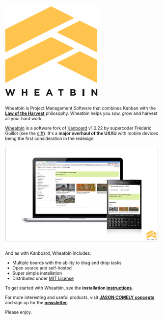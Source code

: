 [![WHEATBIN's logo][logo-wb]][Wheatbin]


Wheatbin is Project Management Software that combines Kanban with the **[Law of the Harvest]** philosophy. Wheatbin helps you sow, grow and harvest all your hard work.

[Wheatbin] is a software fork of [Kanboard] v1.0.22 by supercoder Frédéric Guillot (see the [diff]). It's a <strong>major overhaul of the UX/IU</strong> with mobile devices being the first consideration in the redesign. 

[![WHEATBIN's task screen][task-wb]][Wheatbin]

And as with Kanboard, Wheatbin includes:

- Multiple boards with the ability to drag and drop tasks
- Open source and self-hosted
- Super simple installation
- Distributed under [MIT License](LICENSE)

To get started with Wheatbin, see the **installation [instructions]**. 

For more interesting and useful products, visit **[JASON COMELY concepts][jasoncomely]** and sign up for the **[newsletter][signup]**.

Please enjoy.




[Wheatbin]: http://www.wheatbin.com
[Kanboard]: http://kanboard.net
[jasoncomely]: http://jasoncomely.com
[diff]: //github.com/fguillot/kanboard/compare/v1.0.22...wheatbin:master

[logo-wb]: WHEATBIN-303X314.png
[task-wb]: task-WHEATBIN.png
[board-wb]: board-WHEATBIN.png
[signup]: http://rejectiontherapy.us2.list-manage.com/subscribe?u=bc7fdf29a4610b493fd5b2783&id=2f07782ec1

[Law of the Harvest]: doc/seed-of-entrepreneurship.markdown

[instructions]: WHEATBIN-INSTALL.md
[upstream]: //github.com/fguillot/kanboard
[fork]: //github.com/wheatbin/kanboard
